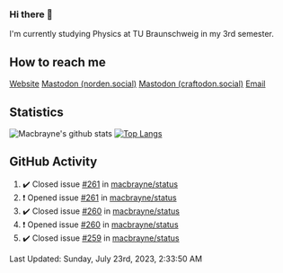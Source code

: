 ### Hi there 👋
I'm currently studying Physics at TU Braunschweig in my 3rd semester.

## How to reach me
[Website](https://florentin-schleuss.de)
<a rel="me" href="https://norden.social/@florentin">Mastodon (norden.social)</a>
<a rel="me" href="https://craftodon.social/@frodolon">Mastodon (craftodon.social)</a>
[Email](mailto:hello@macbrayne.de)

## Statistics
![Macbrayne's github stats](https://github-readme-stats.vercel.app/api?username=macbrayne&count_private=true&show_icons=true&hide_rank=true&custom_title=macbrayne's%20GitHub%20Stats)
[![Top Langs](https://github-readme-stats.vercel.app/api/top-langs/?username=macbrayne&exclude_repo=liftron&layout=compact)](https://github.com/anuraghazra/github-readme-stats)
## GitHub Activity

<!--RECENT_ACTIVITY:start-->
1. ✔️ Closed issue [#261](https://github.com/macbrayne/status/issues/261) in [macbrayne/status](https://github.com/macbrayne/status)
2. ❗️ Opened issue [#261](https://github.com/macbrayne/status/issues/261) in [macbrayne/status](https://github.com/macbrayne/status)
3. ✔️ Closed issue [#260](https://github.com/macbrayne/status/issues/260) in [macbrayne/status](https://github.com/macbrayne/status)
4. ❗️ Opened issue [#260](https://github.com/macbrayne/status/issues/260) in [macbrayne/status](https://github.com/macbrayne/status)
5. ✔️ Closed issue [#259](https://github.com/macbrayne/status/issues/259) in [macbrayne/status](https://github.com/macbrayne/status)
<!--RECENT_ACTIVITY:end-->

<!--RECENT_ACTIVITY:last_update-->
Last Updated: Sunday, July 23rd, 2023, 2:33:50 AM
<!--RECENT_ACTIVITY:last_update_end-->


<!--
**macbrayne/macbrayne** is a ✨ _special_ ✨ repository because its `README.md` (this file) appears on your GitHub profile.

Here are some ideas to get you started:

- 🔭 I’m currently working on ...
- 🌱 I’m currently learning ...
- 👯 I’m looking to collaborate on ...
- 🤔 I’m looking for help with ...
- 💬 Ask me about ...
- 📫 How to reach me: ...
- 😄 Pronouns: ...
- ⚡ Fun fact: ...
-->

